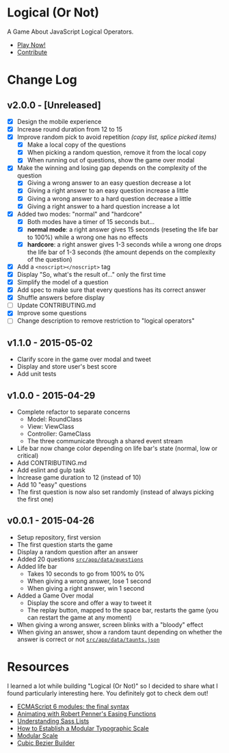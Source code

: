 # Logical (Or Not)

A Game About JavaScript Logical Operators.

* [Play Now!](http://gabinaureche.com/logicalornot/)
* [Contribute](https://github.com/Zhouzi/logicalornot/blob/gh-pages/CONTRIBUTING.md)



# Change Log

## v2.0.0 - [Unreleased]

* [x] Design the mobile experience
* [x] Increase round duration from 12 to 15
* [x] Improve random pick to avoid repetition *(copy list, splice picked items)*
  * [x] Make a local copy of the questions
  * [x] When picking a random question, remove it from the local copy
  * [x] When running out of questions, show the game over modal
* [x] Make the winning and losing gap depends on the complexity of the question
  * [x] Giving a wrong answer to an easy question decrease a lot
  * [x] Giving a right answer to an easy question increase a little
  * [x] Giving a wrong answer to a hard question decrease a little
  * [x] Giving a right answer to a hard question increase a lot
* [x] Added two modes: "normal" and "hardcore"
  * [x] Both modes have a timer of 15 seconds but...
  * [x] **normal mode**: a right answer gives 15 seconds (reseting the life bar to 100%) while a wrong one has no effects
  * [x] **hardcore**: a right answer gives 1-3 seconds while a wrong one drops the life bar of 1-3 seconds (the amount depends on the complexity of the question)
* [x] Add a `<noscript></noscript>` tag
* [x] Display "So, what's the result of..." only the first time
* [x] Simplify the model of a question
* [x] Add spec to make sure that every questions has its correct answer
* [x] Shuffle answers before display
* [ ] Update CONTRIBUTING.md
* [x] Improve some questions
* [ ] Change description to remove restriction to "logical operators"

## v1.1.0 - 2015-05-02

* Clarify score in the game over modal and tweet
* Display and store user's best score
* Add unit tests

## v1.0.0 - 2015-04-29

* Complete refactor to separate concerns
  * Model: RoundClass
  * View: ViewClass
  * Controller: GameClass
  * The three communicate through a shared event stream
* Life bar now change color depending on life bar's state (normal, low or critical)
* Add CONTRIBUTING.md
* Add eslint and gulp task
* Increase game duration to 12 (instead of 10)
* Add 10 "easy" questions
* The first question is now also set randomly (instead of always picking the first one) 

## v0.0.1 - 2015-04-26

* Setup repository, first version
* The first question starts the game
* Display a random question after an answer
* Added 20 questions [`src/app/data/questions`](https://github.com/Zhouzi/logicalornot/blob/gh-pages/src/app/data/questions.json)
* Added life bar
  * Takes 10 seconds to go from 100% to 0%
  * When giving a wrong answer, lose 1 second
  * When giving a right answer, win 1 second
* Added a Game Over modal
  * Display the score and offer a way to tweet it
  * The replay button, mapped to the space bar, restarts the game (you can restart the game at any moment)
* When giving a wrong answer, screen blinks with a "bloody" effect
* When giving an answer, show a random taunt depending on whether the answer is correct or not [`src/app/data/taunts.json`](https://github.com/Zhouzi/logicalornot/blob/gh-pages/src/app/data/taunts.json)



# Resources

I learned a lot while building "Logical (Or Not)" so I decided to share what I found particularly interesting here.
You definitely got to check dem out!

* [ECMAScript 6 modules: the final syntax](http://www.2ality.com/2014/09/es6-modules-final.html)
* [Animating with Robert Penner's Easing Functions](http://www.kirupa.com/html5/animating_with_easing_functions_in_javascript.htm)
* [Understanding Sass Lists](http://hugogiraudel.com/2013/07/15/understanding-sass-lists/)
* [How to Establish a Modular Typographic Scale](http://webdesign.tutsplus.com/articles/how-to-establish-a-modular-typographic-scale--webdesign-14927)
* [Modular Scale](http://www.modularscale.com/)
* [Cubic Bezier Builder](http://cubic-bezier.com/)
